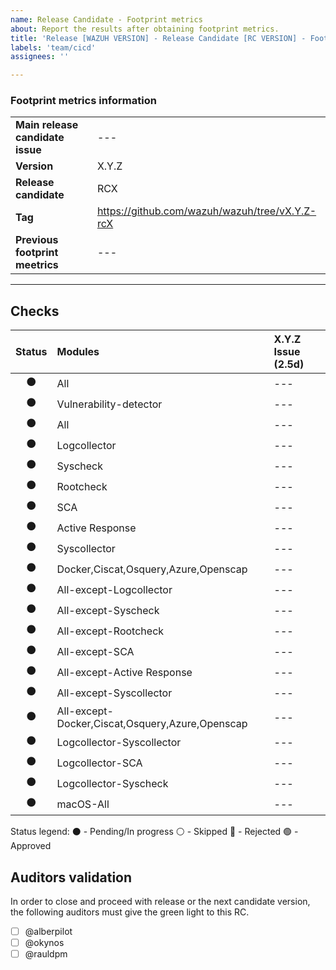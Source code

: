 ```yaml
---
name: Release Candidate - Footprint metrics 
about: Report the results after obtaining footprint metrics.
title: 'Release [WAZUH VERSION] - Release Candidate [RC VERSION] - Footprint metrics'
labels: 'team/cicd'
assignees: ''

---
```


### Footprint metrics information
|||
| --- | --- |
| **Main release candidate issue** | --- |
| **Version** | X.Y.Z |
| **Release candidate** | RCX |
| **Tag** | https://github.com/wazuh/wazuh/tree/vX.Y.Z-rcX |
| **Previous footprint meetrics** | --- |

---

## Checks
Status | Modules | X.Y.Z Issue (2.5d)  |
| :--: | :-- | :-- | 
| ⚫ | All                                             | --- |
| ⚫ | Vulnerability-detector                          | --- |
| ⚫ | All                                             | --- |
| ⚫ | Logcollector                                    | --- |
| ⚫ | Syscheck                                        | --- |
| ⚫ | Rootcheck                                       | --- |
| ⚫ | SCA                                             | --- |
| ⚫ | Active Response                                 | --- |
| ⚫ | Syscollector                                    | --- |
| ⚫ | Docker,Ciscat,Osquery,Azure,Openscap            | --- |
| ⚫ | All-except-Logcollector                         | --- |
| ⚫ | All-except-Syscheck                             | --- |
| ⚫ | All-except-Rootcheck                            | --- |
| ⚫ | All-except-SCA                                  | --- |
| ⚫ | All-except-Active Response                      | --- |
| ⚫ | All-except-Syscollector                         | --- |
| ⚫ | All-except-Docker,Ciscat,Osquery,Azure,Openscap | --- |
| ⚫ | Logcollector-Syscollector                       | --- |
| ⚫ | Logcollector-SCA                                | --- |
| ⚫ | Logcollector-Syscheck                           | --- |
| ⚫ | macOS-All                                       | --- |

Status legend:
⚫ - Pending/In progress
⚪ - Skipped
🔴 - Rejected
🟢 - Approved

## Auditors validation

In order to close and proceed with release or the next candidate version, the following auditors must give the green light to this RC.

- [ ] @alberpilot 
- [ ] @okynos 
- [ ] @rauldpm 
